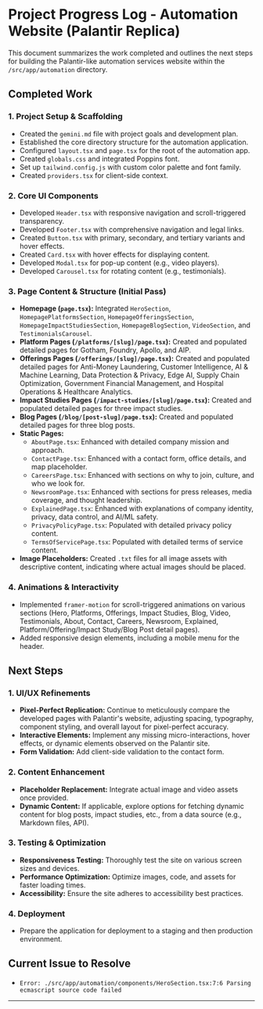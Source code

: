 # Project Progress Log - Automation Website (Palantir Replica)

This document summarizes the work completed and outlines the next steps for building the Palantir-like automation services website within the `/src/app/automation` directory.

## Completed Work

### 1. Project Setup & Scaffolding
- Created the `gemini.md` file with project goals and development plan.
- Established the core directory structure for the automation application.
- Configured `layout.tsx` and `page.tsx` for the root of the automation app.
- Created `globals.css` and integrated Poppins font.
- Set up `tailwind.config.js` with custom color palette and font family.
- Created `providers.tsx` for client-side context.

### 2. Core UI Components
- Developed `Header.tsx` with responsive navigation and scroll-triggered transparency.
- Developed `Footer.tsx` with comprehensive navigation and legal links.
- Created `Button.tsx` with primary, secondary, and tertiary variants and hover effects.
- Created `Card.tsx` with hover effects for displaying content.
- Developed `Modal.tsx` for pop-up content (e.g., video players).
- Developed `Carousel.tsx` for rotating content (e.g., testimonials).

### 3. Page Content & Structure (Initial Pass)
- **Homepage (`page.tsx`):** Integrated `HeroSection`, `HomepagePlatformsSection`, `HomepageOfferingsSection`, `HomepageImpactStudiesSection`, `HomepageBlogSection`, `VideoSection`, and `TestimonialsCarousel`.
- **Platform Pages (`/platforms/[slug]/page.tsx`):** Created and populated detailed pages for Gotham, Foundry, Apollo, and AIP.
- **Offerings Pages (`/offerings/[slug]/page.tsx`):** Created and populated detailed pages for Anti-Money Laundering, Customer Intelligence, AI & Machine Learning, Data Protection & Privacy, Edge AI, Supply Chain Optimization, Government Financial Management, and Hospital Operations & Healthcare Analytics.
- **Impact Studies Pages (`/impact-studies/[slug]/page.tsx`):** Created and populated detailed pages for three impact studies.
- **Blog Pages (`/blog/[post-slug]/page.tsx`):** Created and populated detailed pages for three blog posts.
- **Static Pages:**
    - `AboutPage.tsx`: Enhanced with detailed company mission and approach.
    - `ContactPage.tsx`: Enhanced with a contact form, office details, and map placeholder.
    - `CareersPage.tsx`: Enhanced with sections on why to join, culture, and who we look for.
    - `NewsroomPage.tsx`: Enhanced with sections for press releases, media coverage, and thought leadership.
    - `ExplainedPage.tsx`: Enhanced with explanations of company identity, privacy, data control, and AI/ML safety.
    - `PrivacyPolicyPage.tsx`: Populated with detailed privacy policy content.
    - `TermsOfServicePage.tsx`: Populated with detailed terms of service content.
- **Image Placeholders:** Created `.txt` files for all image assets with descriptive content, indicating where actual images should be placed.

### 4. Animations & Interactivity
- Implemented `framer-motion` for scroll-triggered animations on various sections (Hero, Platforms, Offerings, Impact Studies, Blog, Video, Testimonials, About, Contact, Careers, Newsroom, Explained, Platform/Offering/Impact Study/Blog Post detail pages).
- Added responsive design elements, including a mobile menu for the header.

## Next Steps

### 1. UI/UX Refinements
- **Pixel-Perfect Replication:** Continue to meticulously compare the developed pages with Palantir's website, adjusting spacing, typography, component styling, and overall layout for pixel-perfect accuracy.
- **Interactive Elements:** Implement any missing micro-interactions, hover effects, or dynamic elements observed on the Palantir site.
- **Form Validation:** Add client-side validation to the contact form.

### 2. Content Enhancement
- **Placeholder Replacement:** Integrate actual image and video assets once provided.
- **Dynamic Content:** If applicable, explore options for fetching dynamic content for blog posts, impact studies, etc., from a data source (e.g., Markdown files, API).

### 3. Testing & Optimization
- **Responsiveness Testing:** Thoroughly test the site on various screen sizes and devices.
- **Performance Optimization:** Optimize images, code, and assets for faster loading times.
- **Accessibility:** Ensure the site adheres to accessibility best practices.

### 4. Deployment
- Prepare the application for deployment to a staging and then production environment.

## Current Issue to Resolve

- `Error: ./src/app/automation/components/HeroSection.tsx:7:6 Parsing ecmascript source code failed`

---
